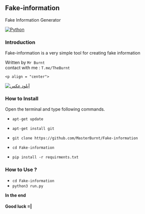 ## Fake-information
Fake Information Generator


[![Python](https://img.shields.io/badge/language-Python%203-blue.svg)](https://www.python.org)

### Introduction
Fake-information is a very simple tool for creating fake information

Written by `Mr Burnt`
<br/>
contact with me : `T.me/TheBurnt`

    <p align = "center">
<a href="https://uupload.ir/" target="_blank"><img src="https://s4.uupload.ir/files/screenshot_20210810_102831_24ty.jpg" border="0" alt="آپلود عکس" length = "20px" /></a>
</p>

### How to Install

Open the terminal and type following commands.

* `apt-get update`

* `apt-get install git`

* `git clone https://github.com/MasterBurnt/Fake-information`

* `cd Fake-information`

* `pip install -r requirments.txt`



### How to Use ?
 
*  `cd Fake-information`
*  `python3 run.py`
 

**In the end**

#### Good luck =|




